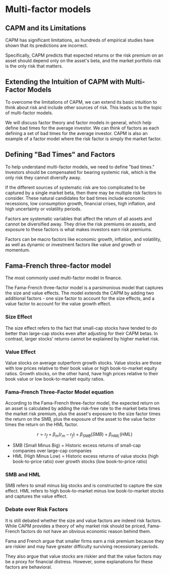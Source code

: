 # Multi-factor models

## CAPM and its Limitations

CAPM has significant limitations, as hundreds of empirical studies have shown that its predictions are incorrect.

Specifically, CAPM predicts that expected returns or the risk premium on an asset should depend only on the asset's beta, and the market portfolio risk is the only risk that matters. 


## Extending the Intuition of CAPM with Multi-Factor Models

To overcome the limitations of CAPM, we can extend its basic intuition to think about risk and include other sources of risk. This leads us to the topic of multi-factor models. 

We will discuss factor theory and factor models in general, which help define bad times for the average investor. We can think of factors as each defining a set of bad times for the average investor. CAPM is also an example of a factor model where the risk factor is simply the market factor.


## Defining "Bad Times" and Factors

To help understand multi-factor models, we need to define "bad times." Investors should be compensated for bearing systemic risk, which is the only risk they cannot diversify away.

If the different sources of systematic risk are too complicated to be captured by a single market beta, then there may be multiple risk factors to consider. These natural candidates for bad times include economic recessions, low consumption growth, financial crises, high inflation, and high uncertainty or volatility periods. 

Factors are systematic variables that affect the return of all assets and cannot be diversified away. They drive the risk premiums on assets, and exposure to these factors is what makes investors earn risk premiums.

Factors can be macro factors like economic growth, inflation, and volatility, as well as dynamic or investment factors like value and growth or momentum.


## Fama-French three-factor model

The most commonly used multi-factor model in finance. 

The Fama-French three-factor model is a parsimonious model that captures the size and value effects. The model extends the CAPM by adding two additional factors - one size factor to account for the size effects, and a value factor to account for the value growth effect.

### Size Effect

The size effect refers to the fact that small-cap stocks have tended to do better than large-cap stocks even after adjusting for their CAPM betas. In contrast, larger stocks' returns cannot be explained by higher market risk. 

### Value Effect

Value stocks on average outperform growth stocks. Value stocks are those with low prices relative to their book value or high book-to-market equity ratios. Growth stocks, on the other hand, have high prices relative to their book value or low book-to-market equity ratios. 

### Fama-French Three-Factor Model equation

According to the Fama-French three-factor model, the expected return on an asset is calculated by adding the risk-free rate to the market beta times the market risk premium, plus the asset's exposure to the size factor times the return on the SMB, plus the exposure of the asset to the value factor times the return on the HML factor.

$$
r = r_f + \beta_m(r_m-r_f) + \beta_{SMB}(SMB) + \beta_{HML}(HML)
$$

- SMB (Small Minus Big) = Historic excess returns of small-cap companies over large-cap companies
- HML (High Minus Low) = Historic excess returns of value stocks (high book-to-price ratio) over growth stocks (low book-to-price ratio)


### SMB and HML

SMB refers to small minus big stocks and is constructed to capture the size effect. HML refers to high book-to-market minus low book-to-market stocks and captures the value effect. 


### Debate over Risk Factors

It is still debated whether the size and value factors are indeed risk factors. While CAPM provides a theory of why market risk should be priced, Fama-French factors do not have an obvious economic reason behind them. 

Fama and French argue that smaller firms earn a risk premium because they are riskier and may have greater difficulty surviving recessionary periods.

They also argue that value stocks are riskier and that the value factors may be a proxy for financial distress. However, some explanations for these factors are behavioral. 
